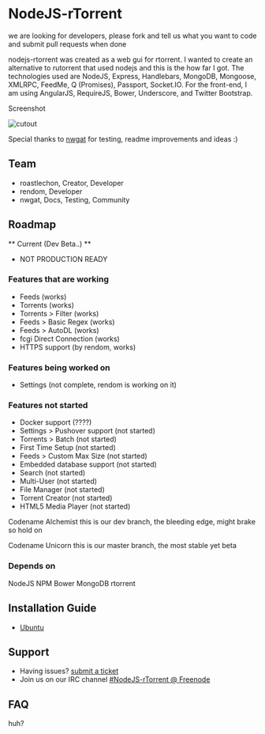 # NodeJS-rTorrent
we are looking for developers, please fork and tell us what you want to code and submit pull requests when done

nodejs-rtorrent was created as a web gui for rtorrent. I wanted to create an alternative to rutorrent that used nodejs and this is the how far I got. The technologies used are NodeJS, Express, Handlebars, MongoDB, Mongoose, XMLRPC, FeedMe, Q (Promises), Passport, Socket.IO. For the front-end, I am using AngularJS, RequireJS, Bower, Underscore, and Twitter Bootstrap.

 Screenshot
 
![cutout](https://camo.githubusercontent.com/e38d456dab6214a6f9fe98deea596ec5eaf90877/687474703a2f2f692e696d6775722e636f6d2f683958376877552e706e67 "screenshot")

Special thanks to [nwgat](http://nwgat.net)  for testing, readme improvements and ideas :)

## Team
* roastlechon, Creator, Developer
* rendom, Developer
* nwgat, Docs, Testing, Community 

## Roadmap
** Current  (Dev Beta..) ** 
* NOT PRODUCTION READY

### Features that are working
* Feeds (works) 
* Torrents (works)
* Torrents > Filter (works)
* Feeds > Basic Regex (works)
* Feeds > AutoDL (works)
* fcgi Direct Connection (works)
* HTTPS support (by rendom, works)

### Features being worked on
* Settings (not complete, rendom is working on it)

### Features not started
* Docker support (????)
* Settings > Pushover support (not started)
* Torrents > Batch (not started)
* First Time Setup (not started)
* Feeds > Custom Max Size (not started)
* Embedded database support (not started)
* Search (not started)
* Multi-User (not started)
* File Manager (not started)
* Torrent Creator (not started)
* HTML5 Media Player (not started)

Codename Alchemist
this is our dev branch, the bleeding edge, might brake so hold on

Codename Unicorn
this is our master branch, the most stable yet beta

### Depends on
NodeJS NPM Bower MongoDB rtorrent

## Installation Guide
* [Ubuntu](https://github.com/roastlechon/nodejs-rtorrent/wiki/Installation-Guide-for-Ubuntu-(direct-scgi-connection))

## Support
* Having issues? [submit a ticket](https://github.com/roastlechon/nodejs-rtorrent/issues/new)
* Join us on our IRC channel [#NodeJS-rTorrent @ Freenode](http://webchat.freenode.net/?channels=nodejs-rtorrent) 

## FAQ
huh?
